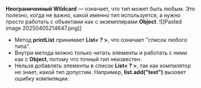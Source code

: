 
**Неограниченный Wildcard** — означает, что тип может быть любым. Это полезно, когда не важно, какой именно тип используется, а нужно просто работать с объектами как с экземплярами **Object**.
![[Pasted image 20250405214647.png]]
- Метод **printList** принимает **List< ? >**, что означает "список любого типа".
- Внутри метода можно только читать элементы и работать с ними как с **Object**, потому что точный тип неизвестен.
- Нельзя добавлять элементы в список **List< ? >**, так как компилятор не знает, какой тип допустим. Например, **list.add("test")** вызовет ошибку компиляции.